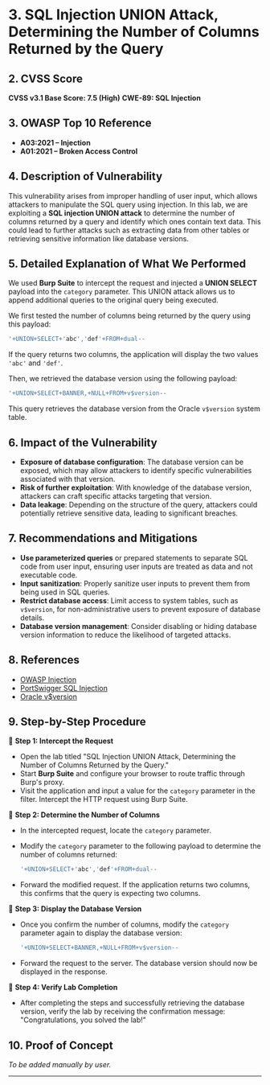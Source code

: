 
# 3. SQL Injection UNION Attack, Determining the Number of Columns Returned by the Query

## 2. CVSS Score

**CVSS v3.1 Base Score: 7.5 (High)**
**CWE-89: SQL Injection**

## 3. OWASP Top 10 Reference

* **A03:2021 – Injection**
* **A01:2021 – Broken Access Control**

## 4. Description of Vulnerability

This vulnerability arises from improper handling of user input, which allows attackers to manipulate the SQL query using injection. In this lab, we are exploiting a **SQL injection UNION attack** to determine the number of columns returned by a query and identify which ones contain text data. This could lead to further attacks such as extracting data from other tables or retrieving sensitive information like database versions.

## 5. Detailed Explanation of What We Performed

We used **Burp Suite** to intercept the request and injected a **UNION SELECT** payload into the `category` parameter. This UNION attack allows us to append additional queries to the original query being executed.

We first tested the number of columns being returned by the query using this payload:

```sql
'+UNION+SELECT+'abc','def'+FROM+dual--
```

If the query returns two columns, the application will display the two values `'abc'` and `'def'`.

Then, we retrieved the database version using the following payload:

```sql
'+UNION+SELECT+BANNER,+NULL+FROM+v$version--
```

This query retrieves the database version from the Oracle `v$version` system table.

## 6. Impact of the Vulnerability

* **Exposure of database configuration**: The database version can be exposed, which may allow attackers to identify specific vulnerabilities associated with that version.
* **Risk of further exploitation**: With knowledge of the database version, attackers can craft specific attacks targeting that version.
* **Data leakage**: Depending on the structure of the query, attackers could potentially retrieve sensitive data, leading to significant breaches.

## 7. Recommendations and Mitigations

* **Use parameterized queries** or prepared statements to separate SQL code from user input, ensuring user inputs are treated as data and not executable code.
* **Input sanitization**: Properly sanitize user inputs to prevent them from being used in SQL queries.
* **Restrict database access**: Limit access to system tables, such as `v$version`, for non-administrative users to prevent exposure of database details.
* **Database version management**: Consider disabling or hiding database version information to reduce the likelihood of targeted attacks.

## 8. References

* [OWASP Injection](https://owasp.org/www-project-top-ten/A03_2021-Injection/)
* [PortSwigger SQL Injection](https://portswigger.net/web-security/sql-injection)
* [Oracle v\$version](https://oracle-base.com/articles/misc/v-version-view)

## 9. Step-by-Step Procedure

🔹 **Step 1: Intercept the Request**

* Open the lab titled "SQL Injection UNION Attack, Determining the Number of Columns Returned by the Query."
* Start **Burp Suite** and configure your browser to route traffic through Burp's proxy.
* Visit the application and input a value for the `category` parameter in the filter. Intercept the HTTP request using Burp Suite.

🔹 **Step 2: Determine the Number of Columns**

* In the intercepted request, locate the `category` parameter.

* Modify the `category` parameter to the following payload to determine the number of columns returned:

  ```sql
  '+UNION+SELECT+'abc','def'+FROM+dual--
  ```

* Forward the modified request. If the application returns two columns, this confirms that the query is expecting two columns.

🔹 **Step 3: Display the Database Version**

* Once you confirm the number of columns, modify the `category` parameter again to display the database version:

  ```sql
  '+UNION+SELECT+BANNER,+NULL+FROM+v$version--
  ```

* Forward the request to the server. The database version should now be displayed in the response.

🔹 **Step 4: Verify Lab Completion**

* After completing the steps and successfully retrieving the database version, verify the lab by receiving the confirmation message: "Congratulations, you solved the lab!"

## 10. Proof of Concept

*To be added manually by user.*

---
